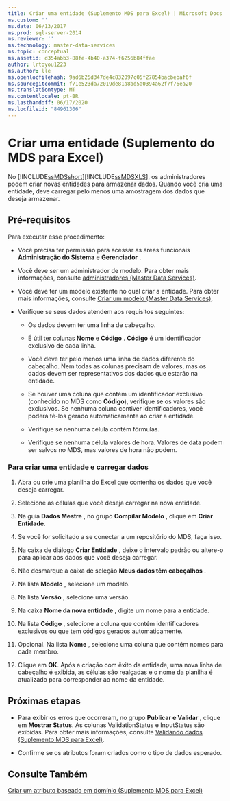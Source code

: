 ```yaml
---
title: Criar uma entidade (Suplemento MDS para Excel) | Microsoft Docs
ms.custom: ''
ms.date: 06/13/2017
ms.prod: sql-server-2014
ms.reviewer: ''
ms.technology: master-data-services
ms.topic: conceptual
ms.assetid: d354abb3-88fe-4b40-a374-f6256b84ffae
author: lrtoyou1223
ms.author: lle
ms.openlocfilehash: 9ad6b25d347de4c832097c05f27854bacbebaf6f
ms.sourcegitcommit: f71e523da72019de81a8bd5a0394a62f7f76ea20
ms.translationtype: MT
ms.contentlocale: pt-BR
ms.lasthandoff: 06/17/2020
ms.locfileid: "84961306"
---
```

# <a name="create-an-entity-mds-add-in-for-excel"></a>Criar uma entidade (Suplemento do MDS para Excel)
  No [!INCLUDE[ssMDSshort](../../includes/ssmdsshort-md.md)][!INCLUDE[ssMDSXLS](../../includes/ssmdsxls-md.md)], os administradores podem criar novas entidades para armazenar dados. Quando você cria uma entidade, deve carregar pelo menos uma amostragem dos dados que deseja armazenar.  
  
## <a name="prerequisites"></a>Pré-requisitos  
 Para executar esse procedimento:  
  
-   Você precisa ter permissão para acessar as áreas funcionais **Administração do Sistema** e **Gerenciador** .  
  
-   Você deve ser um administrador de modelo. Para obter mais informações, consulte [administradores &#40;Master Data Services&#41;](../administrators-master-data-services.md).  
  
-   Você deve ter um modelo existente no qual criar a entidade. Para obter mais informações, consulte [Criar um modelo &#40;Master Data Services&#41;](../create-a-model-master-data-services.md).  
  
-   Verifique se seus dados atendem aos requisitos seguintes:  
  
    -   Os dados devem ter uma linha de cabeçalho.  
  
    -   É útil ter colunas **Nome** e **Código** . **Código** é um identificador exclusivo de cada linha.  
  
    -   Você deve ter pelo menos uma linha de dados diferente do cabeçalho. Nem todas as colunas precisam de valores, mas os dados devem ser representativos dos dados que estarão na entidade.  
  
    -   Se houver uma coluna que contém um identificador exclusivo (conhecido no MDS como **Código**), verifique se os valores são exclusivos. Se nenhuma coluna contiver identificadores, você poderá tê-los gerado automaticamente ao criar a entidade.  
  
    -   Verifique se nenhuma célula contém fórmulas.  
  
    -   Verifique se nenhuma célula valores de hora. Valores de data podem ser salvos no MDS, mas valores de hora não podem.  
  
### <a name="to-create-an-entity-and-load-data"></a>Para criar uma entidade e carregar dados  
  
1.  Abra ou crie uma planilha do Excel que contenha os dados que você deseja carregar.  
  
2.  Selecione as células que você deseja carregar na nova entidade.  
  
3.  Na guia **Dados Mestre** , no grupo **Compilar Modelo** , clique em **Criar Entidade**.  
  
4.  Se você for solicitado a se conectar a um repositório do MDS, faça isso.  
  
5.  Na caixa de diálogo **Criar Entidade** , deixe o intervalo padrão ou altere-o para aplicar aos dados que você deseja carregar.  
  
6.  Não desmarque a caixa de seleção **Meus dados têm cabeçalhos** .  
  
7.  Na lista **Modelo** , selecione um modelo.  
  
8.  Na lista **Versão** , selecione uma versão.  
  
9. Na caixa **Nome da nova entidade** , digite um nome para a entidade.  
  
10. Na lista **Código** , selecione a coluna que contém identificadores exclusivos ou que tem códigos gerados automaticamente.  
  
11. Opcional. Na lista **Nome** , selecione uma coluna que contém nomes para cada membro.  
  
12. Clique em **OK**. Após a criação com êxito da entidade, uma nova linha de cabeçalho é exibida, as células são realçadas e o nome da planilha é atualizado para corresponder ao nome da entidade.  
  
## <a name="next-steps"></a>Próximas etapas  
  
-   Para exibir os erros que ocorreram, no grupo **Publicar e Validar** , clique em **Mostrar Status**. As colunas ValidationStatus e InputStatus são exibidas. Para obter mais informações, consulte [Validando dados &#40;Suplemento MDS para Excel&#41;](validating-data-mds-add-in-for-excel.md).  
  
-   Confirme se os atributos foram criados como o tipo de dados esperado.  
  
## <a name="see-also"></a>Consulte Também  
 [Criar um atributo baseado em domínio &#40;Suplemento MDS para Excel&#41;](create-a-domain-based-attribute-mds-add-in-for-excel.md)  
  
  
